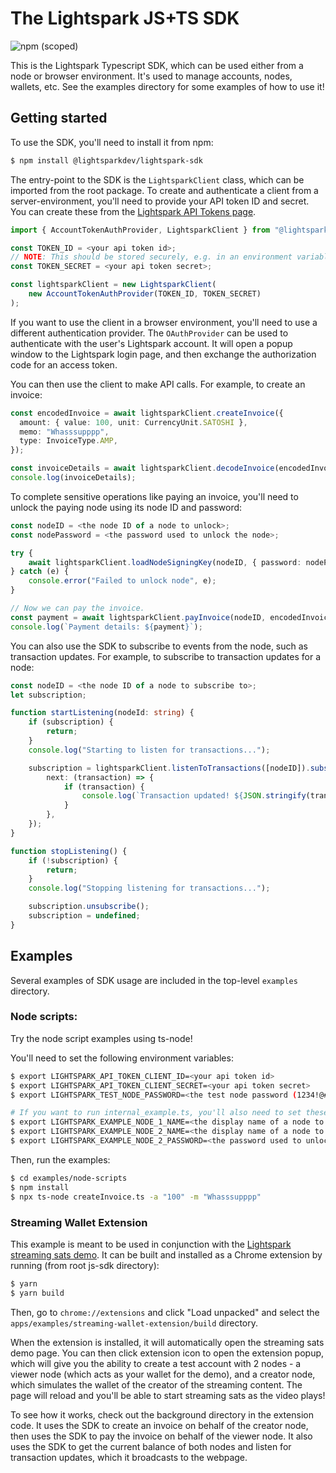 # The Lightspark JS+TS SDK

![npm (scoped)](https://img.shields.io/npm/v/@lightsparkdev/lightspark-sdk)

This is the Lightspark Typescript SDK, which can be used either from a node or browser environment. It's used to manage accounts, nodes, wallets, etc. See the examples directory for some examples of how to use it!

## Getting started

To use the SDK, you'll need to install it from npm:

```bash
$ npm install @lightsparkdev/lightspark-sdk
```

The entry-point to the SDK is the `LightsparkClient` class, which can be imported from the root package.
To create and authenticate a client from a server-environment, you'll need to provide your API token ID and secret. You can create these from the [Lightspark API Tokens page](https://app.lightspark.com/api-config).

```typescript
import { AccountTokenAuthProvider, LightsparkClient } from "@lightsparkdev/lightspark-sdk";

const TOKEN_ID = <your api token id>;
// NOTE: This should be stored securely, e.g. in an environment variable and shouldn't be present in client-side code.
const TOKEN_SECRET = <your api token secret>;

const lightsparkClient = new LightsparkClient(
    new AccountTokenAuthProvider(TOKEN_ID, TOKEN_SECRET)
);
```

If you want to use the client in a browser environment, you'll need to use a different authentication provider. The `OAuthProvider` can be used to authenticate with the user's Lightspark account. It will open a popup window to the Lightspark login page, and then exchange the authorization code for an access token.

You can then use the client to make API calls. For example, to create an invoice:

```typescript
const encodedInvoice = await lightsparkClient.createInvoice({
  amount: { value: 100, unit: CurrencyUnit.SATOSHI },
  memo: "Whasssupppp",
  type: InvoiceType.AMP,
});

const invoiceDetails = await lightsparkClient.decodeInvoice(encodedInvoice);
console.log(invoiceDetails);
```

To complete sensitive operations like paying an invoice, you'll need to unlock the paying node using its node ID and password:

```typescript
const nodeID = <the node ID of a node to unlock>;
const nodePassword = <the password used to unlock the node>;

try {
    await lightsparkClient.loadNodeSigningKey(nodeID, { password: nodePassword });
} catch (e) {
    console.error("Failed to unlock node", e);
}

// Now we can pay the invoice.
const payment = await lightsparkClient.payInvoice(nodeID, encodedInvoice, 1000);
console.log(`Payment details: ${payment}`);
```

You can also use the SDK to subscribe to events from the node, such as transaction updates. For example, to subscribe to transaction updates for a node:

```typescript
const nodeID = <the node ID of a node to subscribe to>;
let subscription;

function startListening(nodeId: string) {
    if (subscription) {
        return;
    }
    console.log("Starting to listen for transactions...");

    subscription = lightsparkClient.listenToTransactions([nodeID]).subscribe({
        next: (transaction) => {
            if (transaction) {
                console.log(`Transaction updated! ${JSON.stringify(transaction)}`);
            }
        },
    });
}

function stopListening() {
    if (!subscription) {
        return;
    }
    console.log("Stopping listening for transactions...");

    subscription.unsubscribe();
    subscription = undefined;
}
```

## Examples

Several examples of SDK usage are included in the top-level `examples` directory.

### Node scripts:

Try the node script examples using ts-node!

You'll need to set the following environment variables:

```bash
$ export LIGHTSPARK_API_TOKEN_CLIENT_ID=<your api token id>
$ export LIGHTSPARK_API_TOKEN_CLIENT_SECRET=<your api token secret>
$ export LIGHTSPARK_TEST_NODE_PASSWORD=<the test node password (1234!@#$)>

# If you want to run internal_example.ts, you'll also need to set these:
$ export LIGHTSPARK_EXAMPLE_NODE_1_NAME=<the display name of a node to use in the example>
$ export LIGHTSPARK_EXAMPLE_NODE_2_NAME=<the display name of a node to use in the example>
$ export LIGHTSPARK_EXAMPLE_NODE_2_PASSWORD=<the password used to unlock node 2>
```

Then, run the examples:

```bash
$ cd examples/node-scripts
$ npm install
$ npx ts-node createInvoice.ts -a "100" -m "Whasssupppp"
```

### Streaming Wallet Extension

This example is meant to be used in conjunction with the [Lightspark streaming sats demo](https://app.lightspark.com/demos/streaming). It can be built and installed as a Chrome extension by running (from root js-sdk directory):

```bash
$ yarn
$ yarn build
```

Then, go to `chrome://extensions` and click "Load unpacked" and select the `apps/examples/streaming-wallet-extension/build` directory.

When the extension is installed, it will automatically open the streaming sats demo page. You can then click extension icon to open the extension popup, which will give you the ability to create a test account with 2 nodes - a viewer node (which acts as your wallet for the demo), and a creator node, which simulates the wallet of the creator of the streaming content. The page will reload and you'll be able to start streaming sats as the video plays!

To see how it works, check out the background directory in the extension code. It uses the SDK to create an invoice on behalf of the creator node, then uses the SDK to pay the invoice on behalf of the viewer node. It also uses the SDK to get the current balance of both nodes and listen for transaction updates, which it broadcasts to the webpage.
